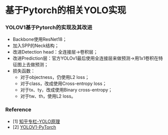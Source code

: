 # 基于Pytorch的相关YOLO实现
### YOLOV1基于Pytorch的实现及其改进
- Backbone使用ResNet18；
- 加入SPP的Neck结构；
- 改进Detection head：全连接层->卷积层；
- 改进Prediction层：官方YOLOv1最后使用全连接层来做预测->用1x1卷积在特征图上去做预测；
- 损失函数：
  - 对于objectness，仍使用L2 loss；
  - 对于class，改成使用Cross-entropy loss；
  - 对于tx、ty，改成使用Binary cross-entropy；
  - 对于tw、th，使用L2 loss。


### Reference
- [1] [知乎专栏-YOLO原理](https://www.zhihu.com/column/c_1364967262269693952)
- [2] [YOLOV1-PyTorch](https://github.com/yjh0410/new-YOLOv1_PyTorch)
